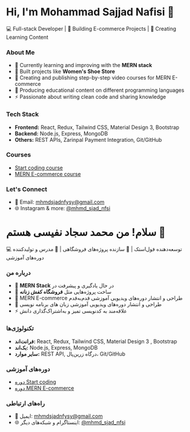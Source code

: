 # Hi, I'm Mohammad Sajjad Nafisi 👋

💻 Full-stack Developer | 🚀 Building E-commerce Projects | 🎥 Creating Learning Content  

### About Me
- 🌱 Currently learning and improving with the **MERN stack**  
- 🛒 Built projects like **Women's Shoe Store**  
- 🎥 Creating and publishing step-by-step video courses for MERN E-commerce  
- 🎥 Producing educational content on different programming languages  
- ⚡ Passionate about writing clean code and sharing knowledge  

### Tech Stack
- **Frontend:** React, Redux, Tailwind CSS, Material Design 3, Bootstrap  
- **Backend:** Node.js, Express, MongoDB  
- **Others:** REST APIs, Zarinpal Payment Integration, Git/GitHub  

### Courses
- [Start coding course](https://ahil.app/plan/9o0USnb98O)  
- [MERN E-commerce course](https://ahil.app/plan/5CdMPucwV6)  

### Let's Connect
- 📧 Email: mhmdsjadnfysy@gmail.com  
- 🌐 Instagram & more: [@mhmd_sjad_nfsi](https://instagram.com/mhmd_sjad_nfsi)  




# سلام! من محمد سجاد نفیسی هستم 👋

💻 توسعه‌دهنده فول‌استک | 🚀 سازنده پروژه‌های فروشگاهی | 🎥 مدرس و تولیدکننده دوره‌های آموزشی  

### درباره من
- 🌱  **MERN Stack**   در حال یادگیری و پیشرفت در 
- 🛒  ساخت پروژه‌هایی مثل **فروشگاه کفش زنانه**   
- 🎥  MERN E-commerce طراحی و انتشار دوره‌های ویدیویی آموزشی  قدم‌به‌قدم 
- 🎥  طراحی و انتشار دوره‌های ویدیویی آموزشی  زبان های برنامه نویسی  
- ⚡ علاقه‌مند به کدنویسی تمیز و به‌اشتراک‌گذاری دانش  

### تکنولوژی‌ها
- **فرانت‌اند:** React, Redux, Tailwind CSS, Material Design 3 , Bootstrap 
- **بک‌اند:** Node.js, Express, MongoDB  
- **سایر موارد:** REST API, درگاه زرین‌پال، Git/GitHub  

### دوره‌های آموزشی
- [دوره Start coding ](https://ahil.app/plan/9o0USnb98O)  
- [دوره MERN E-commerce ](https://ahil.app/plan/5CdMPucwV6)  

### راه‌های ارتباطی
- 📧 ایمیل: mhmdsjadnfysy@gmail.com  
- 🌐 اینستاگرام و شبکه‌های دیگر: [@mhmd_sjad_nfsi](https://instagram.com/mhmd_sjad_nfsi)  
